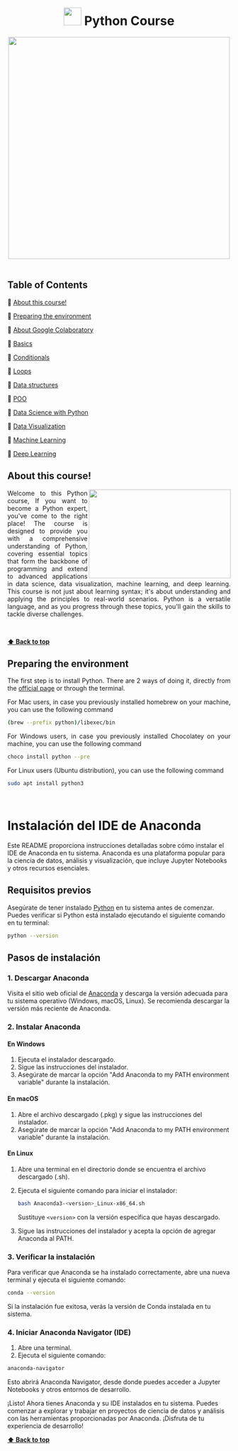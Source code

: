 <h1 align="center"> 
<img src="https://media.tenor.com/8oox5-cM_2kAAAAj/python.gif" width=40>
  Python Course
</h1>

<div align="center">
  <img src="https://media.tenor.com/_7r8RXryt3QAAAAM/python-powered.gif" width=500>
</div>
<br>

<div>
  <h2> Table of Contents </h2>
  
  <p>🐍 <a href="#about-this-course"> About this course!</a></p> 
  <p>🐍 <a href="#preparing-the-environment"> Preparing the environment</a></p>
  <p>🐍 <a href="https://github.com/EduDN/Python-AI/blob/main/Tema00.ipynb"> About Google Colaboratory</a></p>
  <p>🐍 <a href="https://github.com/EduDN/Python-AI/tree/main/Temas/01-basics"> Basics</a></p>
  <p>🐍 <a href="https://github.com/EduDN/Python-AI/tree/main/Temas/02-conditionals"> Conditionals</a></p>
  <p>🐍 <a href="#"> Loops</a></p>
  <p>🐍 <a href="#"> Data structures</a></p>
  <p>🐍 <a href="#"> POO</a></p>
  <p>🐍 <a href="#"> Data Science with Python</a></p>
  <p>🐍 <a href="#"> Data Visualization</a></p>
  <p>🐍 <a href="#"> Machine Learning</a></p>
  <p>🐍 <a href="#"> Deep Learning</a></p>
  
</div>

<div align="justify">  
  <h2>About this course!</h2>
  <img align="right" src="https://i.ytimg.com/vi/qNSd1rkNlR0/maxresdefault.jpg" width=320 height=200>
  <p>Welcome to this Python course, If you want to become a Python expert, you've come to the right place! The course is designed to provide you with a comprehensive understanding of Python, covering essential topics that form the backbone of programming and extend to advanced applications in data science, data visualization, machine learning, and deep learning. This course is not just about learning syntax; it's about understanding and applying the principles to real-world scenarios. Python is a versatile language, and as you progress through these topics, you'll gain the skills to tackle diverse challenges.</p>
</div>
<div>
  <br>
</div>


**[⬆ Back to top](#-table-of-contents-)**

<div align="justify">
  <h2>Preparing the environment</h2>
  <p>The first step is to install Python. There are 2 ways of doing it, directly from the <a href="https://www.python.org/downloads/">official page</a> or through the terminal.</p>
  <p>For Mac users, in case you previously installed homebrew on your machine, you can use the following command</p>
</div>

```bash
(brew --prefix python)/libexec/bin
```
<div align="justify">
  <p>For Windows users, in case you previously installed Chocolatey on your machine, you can use the following command</p>
</div>

```bash
choco install python --pre 
```
<div align="justify">
  <p>For Linux users (Ubuntu distribution), you can use the following command</p>
</div>

```bash
sudo apt install python3
```

<div>
  <br>
</div>

# Instalación del IDE de Anaconda

Este README proporciona instrucciones detalladas sobre cómo instalar el IDE de Anaconda en tu sistema. Anaconda es una plataforma popular para la ciencia de datos, análisis y visualización, que incluye Jupyter Notebooks y otros recursos esenciales.

## Requisitos previos
Asegúrate de tener instalado [Python](https://www.python.org/) en tu sistema antes de comenzar. Puedes verificar si Python está instalado ejecutando el siguiente comando en tu terminal:

```bash
python --version
```

## Pasos de instalación

### 1. Descargar Anaconda

Visita el sitio web oficial de [Anaconda](https://www.anaconda.com/products/distribution) y descarga la versión adecuada para tu sistema operativo (Windows, macOS, Linux). Se recomienda descargar la versión más reciente de Anaconda.

### 2. Instalar Anaconda

#### En Windows

1. Ejecuta el instalador descargado.
2. Sigue las instrucciones del instalador.
3. Asegúrate de marcar la opción "Add Anaconda to my PATH environment variable" durante la instalación.

#### En macOS

1. Abre el archivo descargado (.pkg) y sigue las instrucciones del instalador.
2. Asegúrate de marcar la opción "Add Anaconda to my PATH environment variable" durante la instalación.

#### En Linux

1. Abre una terminal en el directorio donde se encuentra el archivo descargado (.sh).
2. Ejecuta el siguiente comando para iniciar el instalador:

    ```bash
    bash Anaconda3-<version>_Linux-x86_64.sh
    ```

    Sustituye `<version>` con la versión específica que hayas descargado.

3. Sigue las instrucciones del instalador y acepta la opción de agregar Anaconda al PATH.

### 3. Verificar la instalación

Para verificar que Anaconda se ha instalado correctamente, abre una nueva terminal y ejecuta el siguiente comando:

```bash
conda --version
```

Si la instalación fue exitosa, verás la versión de Conda instalada en tu sistema.

### 4. Iniciar Anaconda Navigator (IDE)

1. Abre una terminal.
2. Ejecuta el siguiente comando:

```bash
anaconda-navigator
```

Esto abrirá Anaconda Navigator, desde donde puedes acceder a Jupyter Notebooks y otros entornos de desarrollo.

¡Listo! Ahora tienes Anaconda y su IDE instalados en tu sistema. Puedes comenzar a explorar y trabajar en proyectos de ciencia de datos y análisis con las herramientas proporcionadas por Anaconda. ¡Disfruta de tu experiencia de desarrollo!

**[⬆ Back to top](#-table-of-contents-)**
